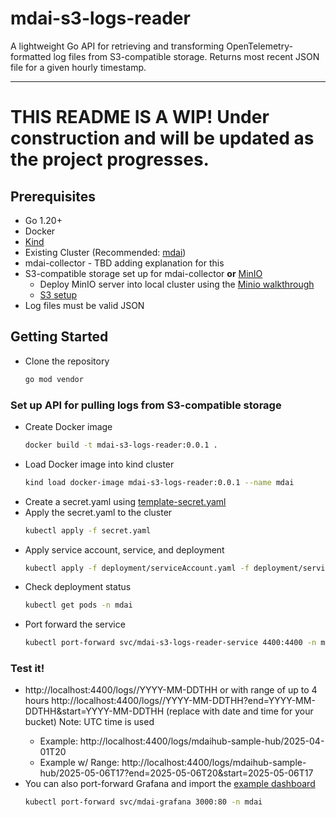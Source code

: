 # mdai-s3-logs-reader

A lightweight Go API for retrieving and transforming OpenTelemetry-formatted log files from S3-compatible storage. Returns most recent JSON file for a given hourly timestamp.

---

# THIS README IS A WIP! Under construction and will be updated as the project progresses.

## Prerequisites

- Go 1.20+
- Docker
- [Kind](https://kind.sigs.k8s.io/)
- Existing Cluster (Recommended: [mdai](https://docs.mydecisive.ai/))
- mdai-collector - TBD adding explanation for this
- S3-compatible storage set up for mdai-collector **or** [MinIO](https://min.io/)
    - Deploy MinIO server into local cluster using the [Minio walkthrough](/simulation/README)
    - [S3 setup](https://docs.aws.amazon.com/AmazonS3/latest/userguide/Welcome.html)
- Log files must be valid JSON

## Getting Started
- Clone the repository
  ```bash 
  go mod vendor
  ```

### Set up API for pulling logs from S3-compatible storage
- Create Docker image
  ```bash
  docker build -t mdai-s3-logs-reader:0.0.1 .
  ```
- Load Docker image into kind cluster
  ```bash
  kind load docker-image mdai-s3-logs-reader:0.0.1 --name mdai
  ```
- Create a secret.yaml using [template-secret.yaml](/template_secret.yaml)
- Apply the secret.yaml to the cluster
  ```bash
  kubectl apply -f secret.yaml
  ```
- Apply service account, service, and deployment
  ```bash
  kubectl apply -f deployment/serviceAccount.yaml -f deployment/service.yaml -f deployment/deployment.yaml
  ```
- Check deployment status
  ```bash
  kubectl get pods -n mdai
  ```
- Port forward the service
  ```bash
  kubectl port-forward svc/mdai-s3-logs-reader-service 4400:4400 -n mdai
    ```

### Test it!
- http://localhost:4400/logs/<bucket>/YYYY-MM-DDTHH or with range of up to 4 hours http://localhost:4400/logs/<bucket>/YYYY-MM-DDTHH?end=YYYY-MM-DDTHH&start=YYYY-MM-DDTHH (replace with date and time for your bucket) Note: UTC time is used
  - Example: http://localhost:4400/logs/mdaihub-sample-hub/2025-04-01T20
  - Example w/ Range: http://localhost:4400/logs/mdaihub-sample-hub/2025-05-06T17?end=2025-05-06T20&start=2025-05-06T17
- You can also port-forward Grafana and import the [example dashboard](/sample-data/grafana/mdai-audit-streams.json)
  ```bash
  kubectl port-forward svc/mdai-grafana 3000:80 -n mdai
  ```
